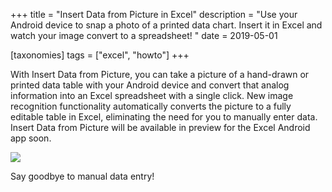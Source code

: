 +++
title = "Insert Data from Picture in Excel"
description = "Use your Android device to snap a photo of a printed data chart. Insert it in Excel and watch your image convert to a spreadsheet! "
date = 2019-05-01

[taxonomies]
tags = ["excel", "howto"]
+++

With Insert Data from Picture, you can take a picture of a hand-drawn or
printed data table with your Android device and convert that analog
information into an Excel spreadsheet with a single click. New image
recognition functionality automatically converts the picture to a fully
editable table in Excel, eliminating the need for you to manually enter
data. Insert Data from Picture will be available in preview for the
Excel Android app soon.

![](https://o365hq.com/images/328.png)

Say goodbye to manual data entry!
